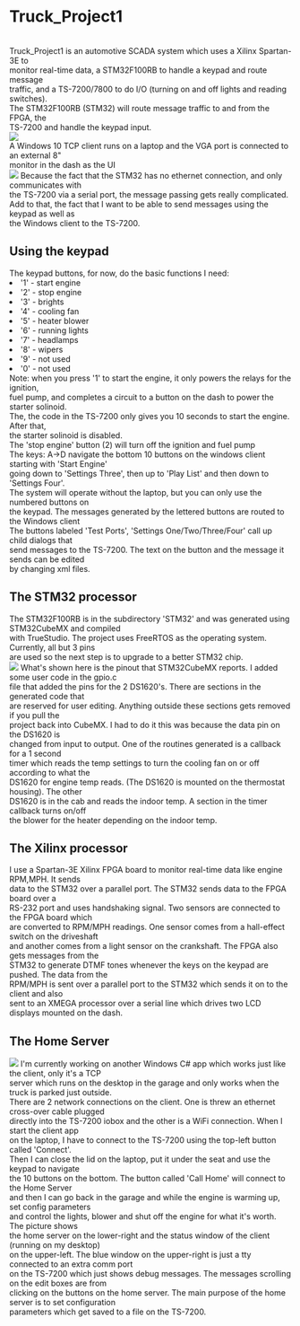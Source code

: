 <h1>Truck_Project1</h1>
<br />
Truck_Project1 is an automotive SCADA system which uses a Xilinx Spartan-3E to <br />
monitor real-time data, a STM32F100RB to handle a keypad and route message<br />
traffic, and a TS-7200/7800 to do I/O (turning on and off lights and reading switches).<br />
The STM32F100RB (STM32) will route message traffic to and from the FPGA, the <br />
TS-7200 and handle the keypad input.<br />
<img src="Images/SystemDiagram.JPG">
<br />
A Windows 10 TCP client runs on a laptop and the VGA port is connected to an external 8"<br />
monitor in the dash as the UI<br />
<img src="Images/ClientUI.JPG">
Because the fact that the STM32 has no ethernet connection, and only communicates with<br />
the TS-7200 via a serial port, the message passing gets really complicated.<br />
Add to that, the fact that I want to be able to send messages using the keypad as well as<br />
the Windows client to the TS-7200.<br />
<h2>Using the keypad</h2>
The keypad buttons, for now, do the basic functions I need:<br />
<li> '1' - start engine</li>
<li> '2' - stop engine</li>
<li> '3' - brights</li>
<li> '4' - cooling fan</li>
<li> '5' - heater blower</li>
<li> '6' - running lights</li>
<li> '7' - headlamps</li>
<li> '8' - wipers</li>
<li> '9' - not used</li>
<li> '0' - not used</li>
Note: when you press '1' to start the engine, it only powers the relays for the ignition,<br />
fuel pump, and completes a circuit to a button on the dash to power the starter solinoid.<br />
The, the code in the TS-7200 only gives you 10 seconds to start the engine. After that,<br />
the starter solinoid is disabled.<br />
The 'stop engine' button (2) will turn off the ignition and fuel pump<br />
The keys: A->D navigate the bottom 10 buttons on the windows client starting with 'Start Engine'<br />
going down to 'Settings Three', then up to 'Play List' and then down to 'Settings Four'.<br />
The system will operate without the laptop, but you can only use the numbered buttons on<br />
the keypad. The messages generated by the lettered buttons are routed to the Windows client<br />
The buttons labeled 'Test Ports', 'Settings One/Two/Three/Four' call up child dialogs that<br />
send messages to the TS-7200. The text on the button and the message it sends can be edited<br />
by changing xml files.<br />
<h2>The STM32 processor</h2>
The STM32F100RB is in the subdirectory 'STM32' and was generated using STM32CubeMX and compiled<br />
with TrueStudio. The project uses FreeRTOS as the operating system. Currently, all but 3 pins<br />
are used so the next step is to upgrade to a better STM32 chip.<br />
<img src="Images/STM32pinout.JPG">
What's shown here is the pinout that STM32CubeMX reports. I added some user code in the gpio.c<br />
file that added the pins for the 2 DS1620's. There are sections in the generated code that<br />
are reserved for user editing. Anything outside these sections gets removed if you pull the<br />
project back into CubeMX. I had to do it this was because the data pin on the DS1620 is<br />
changed from input to output. One of the routines generated is a callback for a 1 second<br />
timer which reads the temp settings to turn the cooling fan on or off according to what the<br />
DS1620 for engine temp reads. (The DS1620 is mounted on the thermostat housing). The other<br />
DS1620 is in the cab and reads the indoor temp. A section in the timer callback turns on/off<br />
the blower for the heater depending on the indoor temp.<br />
<h2>The Xilinx processor</h2>
I use a Spartan-3E Xilinx FPGA board to monitor real-time data like engine RPM,MPH. It sends<br />
data to the STM32 over a parallel port. The STM32 sends data to the FPGA board over a<br />
RS-232 port and uses handshaking signal. Two sensors are connected to the FPGA board which<br />
are converted to RPM/MPH readings. One sensor comes from a hall-effect switch on the driveshaft<br />
and another comes from a light sensor on the crankshaft. The FPGA also gets messages from the<br />
STM32 to generate DTMF tones whenever the keys on the keypad are pushed. The data from the<br />
RPM/MPH is sent over a parallel port to the STM32 which sends it on to the client and also<br />
sent to an XMEGA processor over a serial line which drives two LCD displays mounted on the dash.<br />
<h2> The Home Server</h2>
<img src="Images/ClientUI2.JPG">
I'm currently working on another Windows C# app which works just like the client, only it's a TCP<br />
server which runs on the desktop in the garage and only works when the truck is parked just outside.<br />
There are 2 network connections on the client. One is threw an ethernet cross-over cable plugged<br />
directly into the TS-7200 iobox and the other is a WiFi connection. When I start the client app<br />
on the laptop, I have to connect to the TS-7200 using the top-left button called 'Connect'.<br />
Then I can close the lid on the laptop, put it under the seat and use the keypad to navigate<br />
the 10 buttons on the bottom. The button called 'Call Home' will connect to the Home Server<br />
and then I can go back in the garage and while the engine is warming up, set config parameters<br />
and control the lights, blower and shut off the engine for what it's worth. The picture shows<br />
the home server on the lower-right and the status window of the client (running on my desktop)<br />
on the upper-left. The blue window on the upper-right is just a tty connected to an extra comm port<br />
on the TS-7200 which just shows debug messages. The messages scrolling on the edit boxes are from<br />
clicking on the buttons on the home server. The main purpose of the home server is to set configuration<br />
parameters which get saved to a file on the TS-7200.<br />


